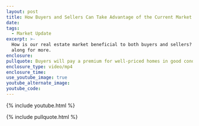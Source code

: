```yaml
---
layout: post
title: How Buyers and Sellers Can Take Advantage of the Current Market
date:
tags:
  - Market Update
excerpt: >-
  How is our real estate market beneficial to both buyers and sellers? Follow
  along for more.
enclosure:
pullquote: Buyers will pay a premium for well-priced homes in good condition.
enclosure_type: video/mp4
enclosure_time:
use_youtube_image: true
youtube_alternate_image:
youtube_code:
---
```



{% include youtube.html %}

{% include pullquote.html %}